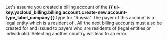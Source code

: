 Let's assume you created a billing account of the **{{ ui-key.yacloud_billing.billing.account.create-new.account-type_label_company }}** type for "Russia" The payer of this account is a legal entity which is a resident of . All the next billing accounts must also be created for  and issued to payers who are residents of  (legal entities or individuals). Selecting another country will lead to an error.
